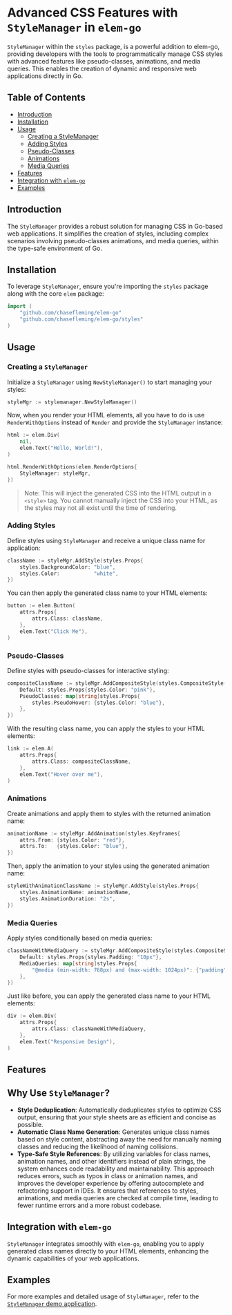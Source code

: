 # Advanced CSS Features with `StyleManager` in `elem-go`

`StyleManager` within the `styles` package, is a powerful addition to elem-go, providing developers with the tools to programmatically manage CSS styles with advanced features like pseudo-classes, animations, and media queries. This enables the creation of dynamic and responsive web applications directly in Go.

## Table of Contents

- [Introduction](#introduction)
- [Installation](#installation)
- [Usage](#usage)
    - [Creating a StyleManager](#creating-a-stylemanager)
    - [Adding Styles](#adding-styles)
    - [Pseudo-Classes](#pseudo-classes)
    - [Animations](#animations)
    - [Media Queries](#media-queries)
- [Features](#features)
- [Integration with `elem-go`](#integration-with-elem-go)
- [Examples](#examples)

## Introduction

The `StyleManager` provides a robust solution for managing CSS in Go-based web applications. It simplifies the creation of styles, including complex scenarios involving pseudo-classes animations, and media queries, within the type-safe environment of Go.

## Installation

To leverage `StyleManager`, ensure you're importing the `styles` package along with the core `elem` package:

```go
import (
    "github.com/chasefleming/elem-go"
    "github.com/chasefleming/elem-go/styles"
)
```

## Usage

### Creating a `StyleManager`

Initialize a `StyleManager` using `NewStyleManager()` to start managing your styles:

```go
styleMgr := stylemanager.NewStyleManager()
```

Now, when you render your HTML elements, all you have to do is use `RenderWithOptions` instead of `Render` and provide the `StyleManager` instance:

```go
html := elem.Div(
    nil,
    elem.Text("Hello, World!"),
)

html.RenderWithOptions(elem.RenderOptions{
    StyleManager: styleMgr,
})
```

> Note: This will inject the generated CSS into the HTML output in a `<style>` tag. You cannot manually inject the CSS into your HTML, as the styles may not all exist until the time of rendering.

### Adding Styles

Define styles using `StyleManager` and receive a unique class name for application:

```go
className := styleMgr.AddStyle(styles.Props{
    styles.BackgroundColor: "blue",
    styles.Color:           "white",
})
```

You can then apply the generated class name to your HTML elements:

```go
button := elem.Button(
    attrs.Props{
        attrs.Class: className,
    },
    elem.Text("Click Me"),
)
```

### Pseudo-Classes

Define styles with pseudo-classes for interactive styling:

```go
compositeClassName := styleMgr.AddCompositeStyle(styles.CompositeStyle{
    Default: styles.Props{styles.Color: "pink"},
    PseudoClasses: map[string]styles.Props{
        styles.PseudoHover: {styles.Color: "blue"},
    },
})
```

With the resulting class name, you can apply the styles to your HTML elements:

```go
link := elem.A(
    attrs.Props{
        attrs.Class: compositeClassName,
    },
    elem.Text("Hover over me"),
)
```

### Animations

Create animations and apply them to styles with the returned animation name:

```go
animationName := styleMgr.AddAnimation(styles.Keyframes{
    attrs.From: {styles.Color: "red"},
    attrs.To:   {styles.Color: "blue"},
})
```

Then, apply the animation to your styles using the generated animation name:

```go
styleWithAnimationClassName := styleMgr.AddStyle(styles.Props{
    styles.AnimationName: animationName,
	styles.AnimationDuration: "2s",
})
```

### Media Queries

Apply styles conditionally based on media queries:

```go
classNameWithMediaQuery := styleMgr.AddCompositeStyle(styles.CompositeStyle{
    Default: styles.Props{styles.Padding: "10px"},
    MediaQueries: map[string]styles.Props{
        "@media (min-width: 768px) and (max-width: 1024px)": {"padding": "20px"},
    },
})
```

Just like before, you can apply the generated class name to your HTML elements:

```go
div := elem.Div(
    attrs.Props{
        attrs.Class: classNameWithMediaQuery,
    },
    elem.Text("Responsive Design"),
)
```

## Features

## Why Use `StyleManager`?

- **Style Deduplication**: Automatically deduplicates styles to optimize CSS output, ensuring that your style sheets are as efficient and concise as possible.
- **Automatic Class Name Generation**: Generates unique class names based on style content, abstracting away the need for manually naming classes and reducing the likelihood of naming collisions.
- **Type-Safe Style References**: By utilizing variables for class names, animation names, and other identifiers instead of plain strings, the system enhances code readability and maintainability. This approach reduces errors, such as typos in class or animation names, and improves the developer experience by offering autocomplete and refactoring support in IDEs. It ensures that references to styles, animations, and media queries are checked at compile time, leading to fewer runtime errors and a more robust codebase.

## Integration with `elem-go`

`StyleManager` integrates smoothly with `elem-go`, enabling you to apply generated class names directly to your HTML elements, enhancing the dynamic capabilities of your web applications.

## Examples

For more examples and detailed usage of `StyleManager`, refer to the [`StyleManager` demo application](../examples/stylemanager-demo).